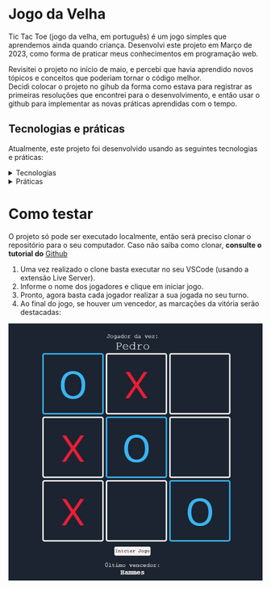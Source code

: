 # Jogo da Velha

Tic Tac Toe (jogo da velha, em português) é um jogo simples que aprendemos ainda quando criança.
Desenvolvi este projeto em Março de 2023, como forma de praticar meus conhecimentos em programação web.

Revisitei o projeto no início de maio, e percebi que havia aprendido novos tópicos e conceitos que poderiam tornar o código melhor.  
Decidi colocar o projeto no gihub da forma como estava para registrar as primeiras resoluções que encontrei para o desenvolvimento, e então usar o github para implementar as novas práticas aprendidas com o tempo.

## Tecnologias e práticas
Atualmente, este projeto foi desenvolvido usando as seguintes tecnologias e práticas:
<details>
  <summary>Tecnologias</summary>
  HTML5, CSS3, Sass, Javascript.
</details> 

<details>
  <summary>Práticas</summary>
  Estrutura de Dados, Estruturas Condicionais, DOM, ESModules.
</details>  

# Como testar
O projeto só pode ser executado localmente, então será preciso clonar o repositório para o seu computador.
Caso não saiba como clonar, **consulte o tutorial do** [Github](https://docs.github.com/pt/repositories/creating-and-managing-repositories/cloning-a-repository)  
  
1. Uma vez realizado o clone basta executar no seu VSCode (usando a extensão Live Server).
2. Informe o nome dos jogadores e clique em iniciar jogo.
3. Pronto, agora basta cada jogador realizar a sua jogada no seu turno.
4. Ao final do jogo, se houver um vencedor, as marcações da vitória serão destacadas:  

![alt img](./Img/Captura%20de%20tela%202023-05-08%20105439.png)